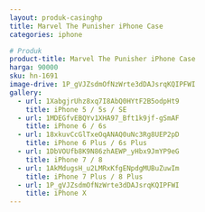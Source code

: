 ```yaml
---
layout: produk-casinghp
title: Marvel The Punisher iPhone Case
categories: iphone

# Produk
product-title: Marvel The Punisher iPhone Case
harga: 90000
sku: hn-1691
image-drive: 1P_gVJZsdmOfNzWrte3dDAJsrqKQIPFWI
gallery:
  - url: 1XabgjrUhz8xq7I8AbQ0HYtF2B5odpHt9
    title: iPhone 5 / 5s / SE
  - url: 1MDEGfvEBQYv1XHA97_Bft1k9jf-gSmAF
    title: iPhone 6 / 6s
  - url: 18xkuvCcGlTxeOqANAQ0uNc3Rg8UEP2pD
    title: iPhone 6 Plus / 6s Plus
  - url: 1DbVOUfb8K9N86zhAEWP_yHbx9JmYP9eG
    title: iPhone 7 / 8
  - url: 1AkMdugsH_u2LMRxKfgENpdgMUBuZuwIm
    title: iPhone 7 Plus / 8 Plus
  - url: 1P_gVJZsdmOfNzWrte3dDAJsrqKQIPFWI
    title: iPhone X
---
```

